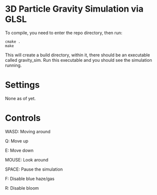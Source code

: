 3D Particle Gravity Simulation via GLSL
=======================================

To compile, you need to enter the repo directory, then run:

```
cmake .
make
```

This will create a build directory, within it, there should be an executable called gravity_sim. Run this executable and you should see the simulation running.

# Settings

None as of yet.

# Controls

WASD:   Moving around

Q:      Move up

E:      Move down

MOUSE:  Look around

SPACE:  Pause the simulation

F:      Disable blue haze/gas

R:      Disable bloom
